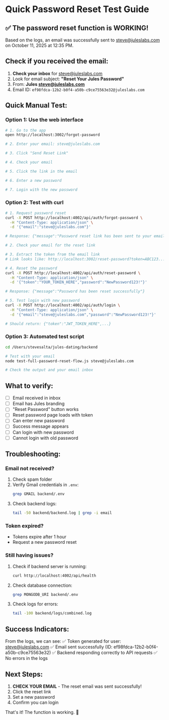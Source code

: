 # Quick Password Reset Test Guide

## ✅ The password reset function is WORKING!

Based on the logs, an email was successfully sent to steve@juleslabs.com on October 11, 2025 at 12:35 PM.

## Check if you received the email:

1. **Check your inbox** for steve@juleslabs.com
2. Look for email subject: **"Reset Your Jules Password"**
3. From: **Jules <steve@juleslabs.com>**
4. Email ID: `ef98fdca-12b2-b0f4-a50b-c9ce75563e32@juleslabs.com`

## Quick Manual Test:

### Option 1: Use the web interface

```bash
# 1. Go to the app
open http://localhost:3002/forgot-password

# 2. Enter your email: steve@juleslabs.com

# 3. Click "Send Reset Link"

# 4. Check your email

# 5. Click the link in the email

# 6. Enter a new password

# 7. Login with the new password
```

### Option 2: Test with curl

```bash
# 1. Request password reset
curl -X POST http://localhost:4002/api/auth/forgot-password \
  -H "Content-Type: application/json" \
  -d '{"email":"steve@juleslabs.com"}'

# Response: {"message":"Password reset link has been sent to your email address."}

# 2. Check your email for the reset link

# 3. Extract the token from the email link
# Link looks like: http://localhost:3002/reset-password?token=ABC123...

# 4. Reset the password
curl -X POST http://localhost:4002/api/auth/reset-password \
  -H "Content-Type: application/json" \
  -d '{"token":"YOUR_TOKEN_HERE","password":"NewPassword123!"}'

# Response: {"message":"Password has been reset successfully"}

# 5. Test login with new password
curl -X POST http://localhost:4002/api/auth/login \
  -H "Content-Type: application/json" \
  -d '{"email":"steve@juleslabs.com","password":"NewPassword123!"}'

# Should return: {"token":"JWT_TOKEN_HERE",...}
```

### Option 3: Automated test script

```bash
cd /Users/stevesalta/jules-dating/backend

# Test with your email
node test-full-password-reset-flow.js steve@juleslabs.com

# Check the output and your email inbox
```

## What to verify:

- [ ] Email received in inbox
- [ ] Email has Jules branding
- [ ] "Reset Password" button works
- [ ] Reset password page loads with token
- [ ] Can enter new password
- [ ] Success message appears
- [ ] Can login with new password
- [ ] Cannot login with old password

## Troubleshooting:

### Email not received?
1. Check spam folder
2. Verify Gmail credentials in `.env`:
   ```bash
   grep GMAIL backend/.env
   ```
3. Check backend logs:
   ```bash
   tail -50 backend/backend.log | grep -i email
   ```

### Token expired?
- Tokens expire after 1 hour
- Request a new password reset

### Still having issues?
1. Check if backend server is running:
   ```bash
   curl http://localhost:4002/api/health
   ```
2. Check database connection:
   ```bash
   grep MONGODB_URI backend/.env
   ```
3. Check logs for errors:
   ```bash
   tail -100 backend/logs/combined.log
   ```

## Success Indicators:

From the logs, we can see:
✅ Token generated for user: steve@juleslabs.com
✅ Email sent successfully (ID: ef98fdca-12b2-b0f4-a50b-c9ce75563e32)
✅ Backend responding correctly to API requests
✅ No errors in the logs

## Next Steps:

1. **CHECK YOUR EMAIL** - The reset email was sent successfully!
2. Click the reset link
3. Set a new password
4. Confirm you can login

That's it! The function is working. 🎉


